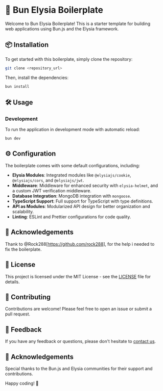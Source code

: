 # 🚀 Bun Elysia Boilerplate

Welcome to Bun Elysia Boilerplate! This is a starter template for building web applications using Bun.js and the Elysia framework.

## 📦 Installation

To get started with this boilerplate, simply clone the repository:

```bash
git clone <repository_url>
```

Then, install the dependencies:

```bash
bun install
```

## 🛠 Usage

### Development

To run the application in development mode with automatic reload:

```bash
bun dev
```

## ⚙️ Configuration

The boilerplate comes with some default configurations, including:

- **Elysia Modules**: Integrated modules like `@elysiajs/cookie`, `@elysiajs/cors`, and `@elysiajs/jwt`.
- **Middleware**: Middleware for enhanced security with `elysia-helmet`, and a custom JWT verification middleware.
- **Database Integration**: MongoDB integration with `mongoose`.
- **TypeScript Support**: Full support for TypeScript with type definitions.
- **API as Modules**: Modularized API design for better organization and scalability.
- **Linting**: ESLint and Prettier configurations for code quality.

## 🙏 Acknowledgements

Thank to @Rock288[https://github.com/rock288], for the help i needed to fix the boilerplate.

## 📄 License

This project is licensed under the MIT License - see the [LICENSE](LICENSE) file for details.

## 🤝 Contributing

Contributions are welcome! Please feel free to open an issue or submit a pull request.

## 📣 Feedback

If you have any feedback or questions, please don't hesitate to [contact us](mailto:example@example.com).

## 🌟 Acknowledgements

Special thanks to the Bun.js and Elysia communities for their support and contributions.

Happy coding! 🎉
